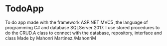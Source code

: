 # TodoApp
To do app made with the framework ASP.NET MVC5 ,the language of programming C# and database SQLServer 2017.
I use stored procedures to do the CRUD.A class to connect with the database, repository, interface and class
Made by Mahonri Martinez./MahonriM
